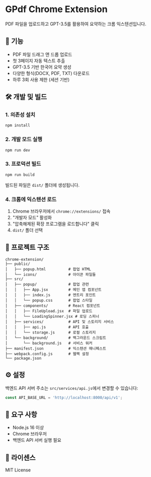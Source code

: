 # GPdf Chrome Extension

PDF 파일을 업로드하고 GPT-3.5를 활용하여 요약하는 크롬 익스텐션입니다.

## 🚀 기능

- PDF 파일 드래그 앤 드롭 업로드
- 첫 3페이지 자동 텍스트 추출
- GPT-3.5 기반 한국어 요약 생성
- 다양한 형식(DOCX, PDF, TXT) 다운로드
- 하루 3회 사용 제한 (세션 기반)

## 🛠️ 개발 및 빌드

### 1. 의존성 설치

```bash
npm install
```

### 2. 개발 모드 실행

```bash
npm run dev
```

### 3. 프로덕션 빌드

```bash
npm run build
```

빌드된 파일은 `dist/` 폴더에 생성됩니다.

### 4. 크롬에 익스텐션 로드

1. Chrome 브라우저에서 `chrome://extensions/` 접속
2. "개발자 모드" 활성화
3. "압축해제된 확장 프로그램을 로드합니다" 클릭
4. `dist/` 폴더 선택

## 📁 프로젝트 구조

```
chrome-extension/
├── public/
│   ├── popup.html          # 팝업 HTML
│   └── icons/              # 아이콘 파일들
├── src/
│   ├── popup/              # 팝업 관련
│   │   ├── App.jsx         # 메인 앱 컴포넌트
│   │   ├── index.js        # 엔트리 포인트
│   │   └── popup.css       # 팝업 스타일
│   ├── components/         # React 컴포넌트
│   │   ├── FileUpload.jsx  # 파일 업로드
│   │   └── LoadingSpinner.jsx # 로딩 스피너
│   ├── services/           # API 및 스토리지 서비스
│   │   ├── api.js          # API 호출
│   │   └── storage.js      # 로컬 스토리지
│   └── background/         # 백그라운드 스크립트
│       └── background.js   # 서비스 워커
├── manifest.json           # 익스텐션 매니페스트
├── webpack.config.js       # 웹팩 설정
└── package.json
```

## ⚙️ 설정

백엔드 API 서버 주소는 `src/services/api.js`에서 변경할 수 있습니다:

```javascript
const API_BASE_URL = 'http://localhost:8000/api/v1';
```

## 🔧 요구 사항

- Node.js 16 이상
- Chrome 브라우저
- 백엔드 API 서버 실행 필요

## 📝 라이센스

MIT License 